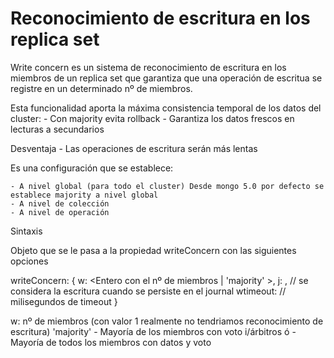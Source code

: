 # Reconocimiento de escritura en los replica set

Write concern es un sistema de reconocimiento de escritura en los miembros de un replica set
que garantiza que una operación de escritua se registre en un determinado nº de miembros.

Esta funcionalidad aporta la máxima consistencia temporal de los datos del cluster:
    - Con majority evita rollback
    - Garantiza los datos frescos en lecturas a secundarios

Desventaja
    - Las operaciones de escritura serán más lentas

Es una configuración que se establece:

    - A nivel global (para todo el cluster) Desde mongo 5.0 por defecto se establece majority a nivel global
    - A nivel de colección
    - A nivel de operación

Sintaxis

Objeto que se le pasa a la propiedad writeConcern con las siguientes opciones

writeConcern: {
    w: <Entero con el nº de miembros | 'majority' >,
    j: <boolean>, // se considera la escritura cuando se persiste en el journal
    wtimeout: <entero> // milisegundos de timeout
}

w: nº de miembros (con valor 1 realmente no tendriamos reconocimiento de escritura)
   'majority'   - Mayoría de los miembros con voto i/árbitros
                ó
                - Mayoría de todos los miembros con datos y voto
